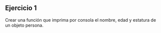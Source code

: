 ## Ejercicio 1

Crear una función que imprima por consola el nombre, edad y estatura de un objeto persona.
